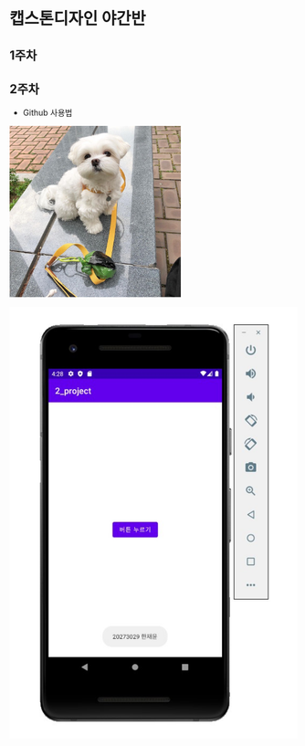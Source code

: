 # 캡스톤디자인 야간반

## 1주차

## 2주차
  - Github 사용법

<img width="300" height="300" src="./png/재롱이.jpeg"></img>

<img width="" height="" src="./png/Toast.jpg"></img>
